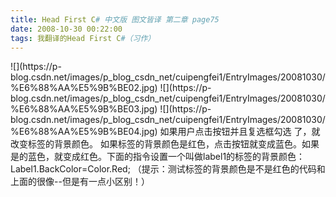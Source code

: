 ```yaml
---
title: Head First C# 中文版 图文皆译 第二章 page75
date: 2008-10-30 00:22:00
tags: 我翻译的Head First C#（习作）
---
```

<?xml:namespace prefix = o ns = "urn:schemas-microsoft-com:office:office" />

![](https://p-blog.csdn.net/images/p_blog_csdn_net/cuipengfei1/EntryImages/20081030/%E6%88%AA%E5%9B%BE02.jpg)

![](https://p-blog.csdn.net/images/p_blog_csdn_net/cuipengfei1/EntryImages/20081030/%E6%88%AA%E5%9B%BE03.jpg)

![](https://p-blog.csdn.net/images/p_blog_csdn_net/cuipengfei1/EntryImages/20081030/%E6%88%AA%E5%9B%BE04.jpg)

如果用户点击按钮并且复选框勾选  了，就改变标签的背景颜色。

如果标签的背景颜色是红色，点击按钮就变成蓝色。如果是的蓝色，就变成红色。下面的指令设置一个叫做label1的标签的背景颜色：

Label1.BackColor=Color.Red;

（提示：测试标签的背景颜色是不是红色的代码和上面的很像--但是有一点小区别！）



